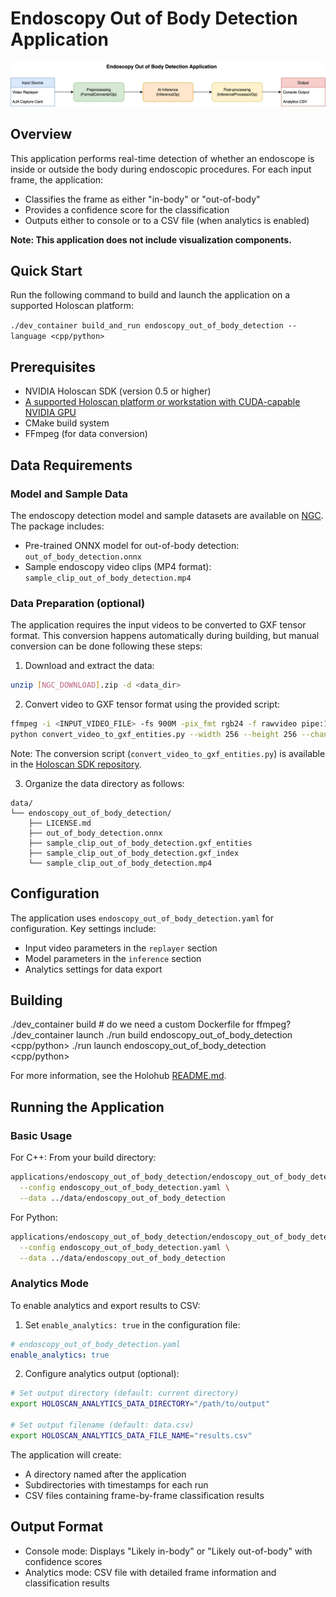 # Endoscopy Out of Body Detection Application

![Endoscopy Out of Body Detection Workflow](./endoscopy_out_of_body_detection.png)

## Overview

This application performs real-time detection of whether an endoscope is inside or outside the body during endoscopic procedures. For each input frame, the application:

- Classifies the frame as either "in-body" or "out-of-body"
- Provides a confidence score for the classification
- Outputs either to console or to a CSV file (when analytics is enabled)

__Note: This application does not include visualization components.__

## Quick Start

Run the following command to build and launch the application on a supported Holoscan platform:

`./dev_container build_and_run endoscopy_out_of_body_detection --language <cpp/python>`

## Prerequisites

- NVIDIA Holoscan SDK (version 0.5 or higher)
- [A supported Holoscan platform or workstation with CUDA-capable NVIDIA GPU](https://docs.nvidia.com/holoscan/sdk-user-guide/sdk_installation.html)
- CMake build system
- FFmpeg (for data conversion)

## Data Requirements

### Model and Sample Data

The endoscopy detection model and sample datasets are available on [NGC](https://catalog.ngc.nvidia.com/orgs/nvidia/teams/clara-holoscan/resources/endoscopy_out_of_body_detection). The package includes:

- Pre-trained ONNX model for out-of-body detection: `out_of_body_detection.onnx`
- Sample endoscopy video clips (MP4 format): `sample_clip_out_of_body_detection.mp4`

### Data Preparation (optional)

The application requires the input videos to be converted to GXF tensor format. This conversion happens automatically during building, but manual conversion can be done following these steps:

1. Download and extract the data:

```bash
unzip [NGC_DOWNLOAD].zip -d <data_dir>
```

2. Convert video to GXF tensor format using the provided script:

```bash
ffmpeg -i <INPUT_VIDEO_FILE> -fs 900M -pix_fmt rgb24 -f rawvideo pipe:1 | \
python convert_video_to_gxf_entities.py --width 256 --height 256 --channels 3 --framerate 30
```

Note: The conversion script (`convert_video_to_gxf_entities.py`) is available in the [Holoscan SDK repository](https://github.com/nvidia-holoscan/holoscan-sdk/tree/main/scripts).

3. Organize the data directory as follows:

```
data/
└── endoscopy_out_of_body_detection/
    ├── LICENSE.md
    ├── out_of_body_detection.onnx
    ├── sample_clip_out_of_body_detection.gxf_entities
    ├── sample_clip_out_of_body_detection.gxf_index
    └── sample_clip_out_of_body_detection.mp4
```

## Configuration

The application uses `endoscopy_out_of_body_detection.yaml` for configuration. Key settings include:

- Input video parameters in the `replayer` section
- Model parameters in the `inference` section
- Analytics settings for data export


## Building

./dev_container build  # do we need a custom Dockerfile for ffmpeg?
./dev_container launch 
./run build endoscopy_out_of_body_detection <cpp/python>
./run launch endoscopy_out_of_body_detection <cpp/python>

For more information, see the Holohub [README.md](https://github.com/nvidia-holoscan/holohub/blob/main/README.md).

## Running the Application

### Basic Usage

For C++:
From your build directory:

```bash
applications/endoscopy_out_of_body_detection/endoscopy_out_of_body_detection \
  --config endoscopy_out_of_body_detection.yaml \
  --data ../data/endoscopy_out_of_body_detection
```

For Python:

```bash
applications/endoscopy_out_of_body_detection/endoscopy_out_of_body_detection.py \
  --config endoscopy_out_of_body_detection.yaml \
  --data ../data/endoscopy_out_of_body_detection
```

### Analytics Mode

To enable analytics and export results to CSV:

1. Set `enable_analytics: true` in the configuration file:

```yaml
# endoscopy_out_of_body_detection.yaml
enable_analytics: true
```

2. Configure analytics output (optional):

```bash
# Set output directory (default: current directory)
export HOLOSCAN_ANALYTICS_DATA_DIRECTORY="/path/to/output"

# Set output filename (default: data.csv)
export HOLOSCAN_ANALYTICS_DATA_FILE_NAME="results.csv"
```

The application will create:

- A directory named after the application
- Subdirectories with timestamps for each run
- CSV files containing frame-by-frame classification results

## Output Format

- Console mode: Displays "Likely in-body" or "Likely out-of-body" with confidence scores
- Analytics mode: CSV file with detailed frame information and classification results
